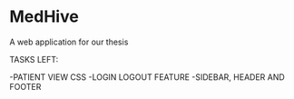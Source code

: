 # MedHive
A web application for our thesis

TASKS LEFT:

-PATIENT VIEW CSS
-LOGIN LOGOUT FEATURE
-SIDEBAR, HEADER AND FOOTER
